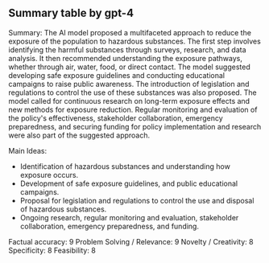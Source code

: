 ## Summary table by gpt-4
Summary: 
The AI model proposed a multifaceted approach to reduce the exposure of the population to hazardous substances. The first step involves identifying the harmful substances through surveys, research, and data analysis. It then recommended understanding the exposure pathways, whether through air, water, food, or direct contact. The model suggested developing safe exposure guidelines and conducting educational campaigns to raise public awareness. The introduction of legislation and regulations to control the use of these substances was also proposed. The model called for continuous research on long-term exposure effects and new methods for exposure reduction. Regular monitoring and evaluation of the policy's effectiveness, stakeholder collaboration, emergency preparedness, and securing funding for policy implementation and research were also part of the suggested approach.

Main Ideas: 
- Identification of hazardous substances and understanding how exposure occurs.
- Development of safe exposure guidelines, and public educational campaigns.
- Proposal for legislation and regulations to control the use and disposal of hazardous substances.
- Ongoing research, regular monitoring and evaluation, stakeholder collaboration, emergency preparedness, and funding.

Factual accuracy: 9
Problem Solving / Relevance: 9
Novelty / Creativity: 8
Specificity: 8
Feasibility: 8
